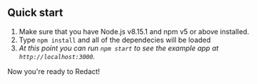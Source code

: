 
## Quick start

1.  Make sure that you have Node.js v8.15.1 and npm v5 or above installed.
2.  Type `npm install` and all of the dependecies will be loaded
3.  _At this point you can run `npm start` to see the example app at `http://localhost:3000`._

Now you're ready to Redact!